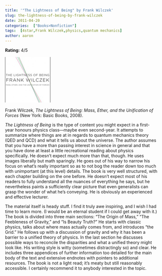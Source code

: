 ```yaml
---
title: '"The Lightness of Being" by Frank Wilczek'
slug: the-lightness-of-being-by-frank-wilczek
date: 2011-04-20
categories:  ["Books>Nonfiction"]
tags:  [4star,Frank Wilczek,physics,quantum mechanics]
author: aaron
---
```


**Rating:** 4/5

![Book cover](cover13-150x150.jpg "The Lightness of Being")

Frank Wilczek, *The Lightness of Being: Mass, Ether, and the Unification of Forces* (New York: Basic Books, 2008).

*The Lightness of Being* is the type of content you might expect in a first-year honours physics class—maybe even second-year. It attempts to summarize where things are at in regards to quantum mechanics theory (QED and QCD) and what it tells us about the universe. The author assumes that you have a more than passing interest in science in general and that you have done at least a little recreational reading about physics specifically. He doesn’t expect much more than that, though. He uses images liberally but math sparingly. He goes out of his way to narrow his focus on what’s really important so as to not bog the reader down too much with unimportant (at this level) details. The book is very well structured, with each chapter building on the one before. He doesn’t expect most of his readers to fully understand all the nuances of everything he says, but he nevertheless paints a sufficiently clear picture that even generalists can grasp the wonder of what he’s conveying. He is obviously an experienced and effective lecturer.

The material itself is heady stuff. I find it truly awe inspiring, and I wish I had time to learn more. (I would be an eternal student if I could get away with it.) The book is divided into three main sections: “The Origin of Mass,” “The Feebleness of Gravity,” and “Is Beauty Truth?” He starts with classic physics, talks about where mass actually comes from, and introduces “the Grid.” He follows up with a discussion of gravity and why it has been a barrier to a unified theory of physics. In the last section he discusses possible ways to reconcile the disparities and what a unified theory might look like. His writing style is witty (sometimes distractingly so) and clear. He includes three appendices of further information too detailed for the main body of the text and extensive endnotes with pointers to additional resources. The book is not a light read; it’s meaty but still reasonably accessible. I certainly recommend it to anybody interested in the topic.
